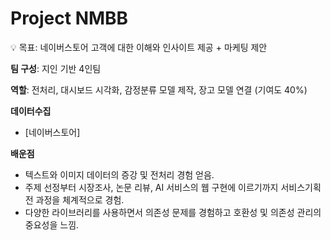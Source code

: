 # Project NMBB
<aside>
💡 목표: 네이버스토어 고객에 대한 이해와 인사이트 제공 + 마케팅 제안

**팀 구성**: 지인 기반 4인팀

**역할**: 전처리, 대시보드 시각화, 감정분류 모델 제작, 장고 모델 연결 (기여도 40%)

**데이터수집**

- [네이버스토어]

**배운점**

- 텍스트와 이미지 데이터의 증강 및 전처리 경험 얻음.
- 주제 선정부터 시장조사, 논문 리뷰, AI 서비스의 웹 구현에 이르기까지 서비스기획 전 과정을 체계적으로 경험.
- 다양한 라이브러리를 사용하면서 의존성 문제를 경험하고 호환성 및 의존성 관리의 중요성을 느낌.
</aside>
